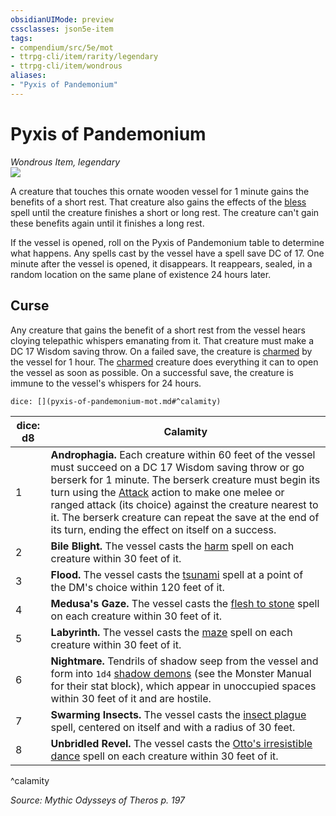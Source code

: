 ```yaml
---
obsidianUIMode: preview
cssclasses: json5e-item
tags:
- compendium/src/5e/mot
- ttrpg-cli/item/rarity/legendary
- ttrpg-cli/item/wondrous
aliases: 
- "Pyxis of Pandemonium"
---
```

# Pyxis of Pandemonium
*Wondrous Item, legendary*  
![](/3-Mechanics/CLI/items/img/pyxis-of-pandemonium.webp#right)  


A creature that touches this ornate wooden vessel for 1 minute gains the benefits of a short rest. That creature also gains the effects of the [bless](/3-Mechanics/CLI/spells/bless.md) spell until the creature finishes a short or long rest. The creature can't gain these benefits again until it finishes a long rest.

If the vessel is opened, roll on the Pyxis of Pandemonium table to determine what happens. Any spells cast by the vessel have a spell save DC of 17. One minute after the vessel is opened, it disappears. It reappears, sealed, in a random location on the same plane of existence 24 hours later.

## Curse

Any creature that gains the benefit of a short rest from the vessel hears cloying telepathic whispers emanating from it. That creature must make a DC 17 Wisdom saving throw. On a failed save, the creature is [charmed](/3-Mechanics/CLI/rules/conditions.md#charmed) by the vessel for 1 hour. The [charmed](/3-Mechanics/CLI/rules/conditions.md#charmed) creature does everything it can to open the vessel as soon as possible. On a successful save, the creature is immune to the vessel's whispers for 24 hours.

`dice: [](pyxis-of-pandemonium-mot.md#^calamity)`

| dice: d8 | Calamity |
|----------|----------|
| 1 | **Androphagia.** Each creature within 60 feet of the vessel must succeed on a DC 17 Wisdom saving throw or go berserk for 1 minute. The berserk creature must begin its turn using the [Attack](/3-Mechanics/CLI/rules/actions.md#Attack) action to make one melee or ranged attack (its choice) against the creature nearest to it. The berserk creature can repeat the save at the end of its turn, ending the effect on itself on a success. |
| 2 | **Bile Blight.** The vessel casts the [harm](/3-Mechanics/CLI/spells/harm.md) spell on each creature within 30 feet of it. |
| 3 | **Flood.** The vessel casts the [tsunami](/3-Mechanics/CLI/spells/tsunami.md) spell at a point of the DM's choice within 120 feet of it. |
| 4 | **Medusa's Gaze.** The vessel casts the [flesh to stone](/3-Mechanics/CLI/spells/flesh-to-stone.md) spell on each creature within 30 feet of it. |
| 5 | **Labyrinth.** The vessel casts the [maze](/3-Mechanics/CLI/spells/maze.md) spell on each creature within 30 feet of it. |
| 6 | **Nightmare.** Tendrils of shadow seep from the vessel and form into `1d4` [shadow demons](/3-Mechanics/CLI/bestiary/fiend/shadow-demon.md) (see the Monster Manual for their stat block), which appear in unoccupied spaces within 30 feet of it and are hostile. |
| 7 | **Swarming Insects.** The vessel casts the [insect plague](/3-Mechanics/CLI/spells/insect-plague.md) spell, centered on itself and with a radius of 30 feet. |
| 8 | **Unbridled Revel.** The vessel casts the [Otto's irresistible dance](/3-Mechanics/CLI/spells/ottos-irresistible-dance.md) spell on each creature within 30 feet of it. |
^calamity

*Source: Mythic Odysseys of Theros p. 197*